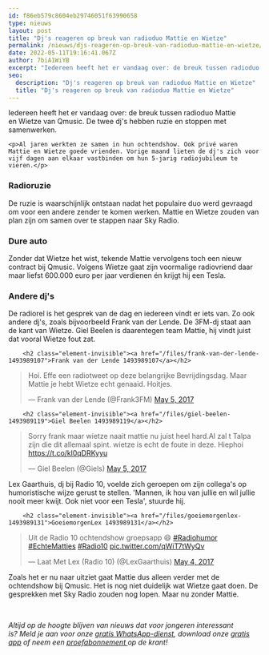 ```yaml
---
id: f86eb579c8604eb29746051f63990658
type: nieuws
layout: post
title: "Dj's reageren op breuk van radioduo Mattie en Wietze"
permalink: /nieuws/djs-reageren-op-breuk-van-radioduo-mattie-en-wietze/
date: 2022-05-11T19:16:41.067Z
author: 7biA1WiYB
excerpt: "Iedereen heeft het er vandaag over: de breuk tussen radioduo Mattie en Wietze van Qmusic. De twee dj's hebben ruzie en stoppen met samenwerken.  "
seo:
  description: "Dj's reageren op breuk van radioduo Mattie en Wietze"
  title: "Dj's reageren op breuk van radioduo Mattie en Wietze"
---
```

Iedereen heeft het er vandaag over: de breuk tussen radioduo Mattie en Wietze van Qmusic. De twee dj's hebben ruzie en stoppen met samenwerken.  

    <p>Al jaren werkten ze samen in hun ochtendshow. Ook privé waren Mattie en Wietze goede vrienden. Vorige maand lieten de dj's zich voor vijf dagen aan elkaar vastbinden om hun 5-jarig radiojubileum te vieren.</p>
<h3>Radioruzie</h3>
<p>De ruzie is waarschijnlijk ontstaan nadat het populaire duo werd gevraagd om voor een andere zender te komen werken. Mattie en Wietze zouden van plan zijn om samen over te stappen naar Sky Radio.</p>
<h3>Dure auto</h3>
<p>Zonder dat Wietze het wist, tekende Mattie vervolgens toch een nieuw contract bij Qmusic. Volgens Wietze gaat zijn voormalige radiovriend daar maar liefst 600.000 euro per jaar verdienen én krijgt hij een Tesla.</p>
<h3>Andere dj's</h3>
<p>De radiorel is het gesprek van de dag en iedereen vindt er iets van. Zo ook andere dj's, zoals bijvoorbeeld Frank van der Lende. De 3FM-dj staat aan de kant van Wietze. Giel Beelen is daarentegen team Mattie, hij vindt juist dat vooral Wietze fout zat.</p>
<p><div class="media media-element-container media-default"><div id="file-417099" class="file file-document file-text-oembed">

        <h2 class="element-invisible"><a href="/files/frank-van-der-lende-1493989107">Frank van der Lende 1493989107</a></h2>
    
  
  <div class="content">
    
<blockquote class="twitter-tweet" data-width="550"><p lang="nl" dir="ltr">Hoi. Effe een radiotweet op deze belangrijke Bevrijdingsdag. Maar Mattie je hebt Wietze echt genaaid. Hoitjes.</p>&mdash; Frank van der Lende (@Frank3FM) <a href="https://twitter.com/Frank3FM/status/860378363617308672?ref_src=twsrc%5Etfw">May 5, 2017</a></blockquote>
<script async="" src="https://platform.twitter.com/widgets.js" charset="utf-8"></script>
  </div>

  
</div>
</div>
<p><div class="media media-element-container media-default"><div id="file-417100" class="file file-document file-text-oembed">

        <h2 class="element-invisible"><a href="/files/giel-beelen-1493989119">Giel Beelen 1493989119</a></h2>
    
  
  <div class="content">
    
<blockquote class="twitter-tweet" data-width="550"><p lang="nl" dir="ltr">Sorry frank maar wietze naait mattie nu juist heel hard.Al zal t Talpa zijn die dit allemaal spint. wietze is echt de foute in deze. Hiephoi <a href="https://t.co/kl0qDRKyyu">https://t.co/kl0qDRKyyu</a></p>&mdash; Giel Beelen (@Giels) <a href="https://twitter.com/Giels/status/860382648753061888?ref_src=twsrc%5Etfw">May 5, 2017</a></blockquote>
<script async="" src="https://platform.twitter.com/widgets.js" charset="utf-8"></script>
  </div>

  
</div>
</div>
<p>Lex Gaarthuis, dj bij Radio 10, voelde zich geroepen om zijn collega's op humoristische wijze gerust te stellen. 'Mannen, ik hou van jullie en wil jullie nooit meer kwijt. Ook niet voor een Tesla', stuurde hij.</p>
<p><div class="media media-element-container media-default"><div id="file-417101" class="file file-document file-text-oembed">

        <h2 class="element-invisible"><a href="/files/goeiemorgenlex-1493989131">GoeiemorgenLex 1493989131</a></h2>
    
  
  <div class="content">
    
<blockquote class="twitter-tweet" data-width="550"><p lang="nl" dir="ltr">Uit de Radio 10 ochtendshow groepsapp 😄 <a href="https://twitter.com/hashtag/Radiohumor?src=hash&amp;ref_src=twsrc%5Etfw">#Radiohumor</a> <a href="https://twitter.com/hashtag/EchteMatties?src=hash&amp;ref_src=twsrc%5Etfw">#EchteMatties</a> <a href="https://twitter.com/hashtag/Radio10?src=hash&amp;ref_src=twsrc%5Etfw">#Radio10</a> <a href="https://t.co/qWiT7tWyQv">pic.twitter.com/qWiT7tWyQv</a></p>&mdash; Laat Met Lex (Radio 10) (@LexGaarthuis) <a href="https://twitter.com/LexGaarthuis/status/860177870165037056?ref_src=twsrc%5Etfw">May 4, 2017</a></blockquote>
<script async="" src="https://platform.twitter.com/widgets.js" charset="utf-8"></script>
  </div>

  
</div>
</div>
<p>Zoals het er nu naar uitziet gaat Mattie dus alleen verder met de ochtendshow bij Qmusic. Het is nog niet duidelijk wat Wietze gaat doen. De gesprekken met Sky Radio zouden nog lopen. Maar nu zonder Mattie.</p>
<p> </p>
<p><em>Altijd op de hoogte blijven van nieuws dat voor jongeren interessant is? Meld je aan voor onze </em><a href="https://7dagen.netlify.app/whatsapp"><em>gratis WhatsApp-dienst</em></a><em>, download onze </em><a href="https://7dagen.netlify.app/app"><em>gratis app</em></a><em> of neem een </em><a href="https://abonneren.sevendays.nl/abonneren/abonnementen/ae/artikel"><em>proefabonnement </em></a><em>op de krant!</em></p>
<p> </p>  
